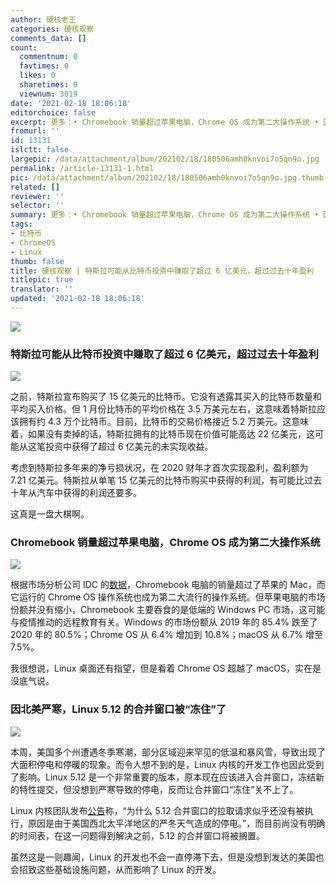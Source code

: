 ```yaml
---
author: 硬核老王
categories: 硬核观察
comments_data: []
count:
  commentnum: 0
  favtimes: 0
  likes: 0
  sharetimes: 0
  viewnum: 3019
date: '2021-02-18 18:06:18'
editorchoice: false
excerpt: 更多：• Chromebook 销量超过苹果电脑，Chrome OS 成为第二大操作系统 • 因北美严寒，Linux 5.12 的合并窗口被“冻住”了
fromurl: ''
id: 13131
islctt: false
largepic: /data/attachment/album/202102/18/180506amh0knvoi7o5qn9o.jpg
permalink: /article-13131-1.html
pic: /data/attachment/album/202102/18/180506amh0knvoi7o5qn9o.jpg.thumb.jpg
related: []
reviewer: ''
selector: ''
summary: 更多：• Chromebook 销量超过苹果电脑，Chrome OS 成为第二大操作系统 • 因北美严寒，Linux 5.12 的合并窗口被“冻住”了
tags:
- 比特币
- ChromeOS
- Linux
thumb: false
title: 硬核观察 | 特斯拉可能从比特币投资中赚取了超过 6 亿美元，超过过去十年盈利
titlepic: true
translator: ''
updated: '2021-02-18 18:06:18'
---
```


![](/data/attachment/album/202102/18/180506amh0knvoi7o5qn9o.jpg)


### 特斯拉可能从比特币投资中赚取了超过 6 亿美元，超过过去十年盈利


![](/data/attachment/album/202102/18/180513o0wz00h0xu9yjtly.jpg)


之前，特斯拉宣布购买了 15 亿美元的比特币。它没有透露其买入的比特币数量和平均买入价格。但 1 月份比特币的平均价格在 3.5 万美元左右，这意味着特斯拉应该拥有约 4.3 万个比特币。目前，比特币的交易价格接近 5.2 万美元。这意味着，如果没有卖掉的话，特斯拉拥有的比特币现在价值可能高达 22 亿美元，这可能从这笔投资中获得了超过 6 亿美元的未实现收益。


考虑到特斯拉多年来的净亏损状况，在 2020 财年才首次实现盈利，盈利额为 7.21 亿美元。特斯拉从单笔 15 亿美元的比特币购买中获得的利润，有可能比过去十年从汽车中获得的利润还要多。


这真是一盘大棋啊。


### Chromebook 销量超过苹果电脑，Chrome OS 成为第二大操作系统


![](/data/attachment/album/202102/18/180525gz3qihajjcq7sllk.jpg)


根据市场分析公司 IDC 的[数据](https://www.geekwire.com/2021/chromebooks-outsold-macs-worldwide-2020-cutting-windows-market-share/)，Chromebook 电脑的销量超过了苹果的 Mac，而它运行的 Chrome OS 操作系统也成为第二大流行的操作系统。但苹果电脑的市场份额并没有缩小，Chromebook 主要吞食的是低端的 Windows PC 市场，这可能与疫情推动的远程教育有关。Windows 的市场份额从 2019 年的 85.4% 跌至了 2020 年的 80.5%；Chrome OS 从 6.4% 增加到 10.8%；macOS 从 6.7% 增至 7.5%。


我很想说，Linux 桌面还有指望，但是看着 Chrome OS 超越了 macOS，实在是没底气说。


### 因北美严寒，Linux 5.12 的合并窗口被“冻住”了


![](/data/attachment/album/202102/18/180548u2s5id4u3di43g2w.jpg)


本周，美国多个州遭遇冬季寒潮，部分区域迎来罕见的低温和暴风雪，导致出现了大面积停电和停暖的现象。而令人想不到的是，Linux 内核的开发工作也因此受到了影响。Linux 5.12 是一个非常重要的版本，原本现在应该进入合并窗口，冻结新的特性提交，但没想到严寒导致的停电，反而让合并窗口“冻住”关不上了。


Linux 内核团队发布[公告](https://lwn.net/Articles/846406/)称，“为什么 5.12 合并窗口的拉取请求似乎还没有被执行，原因是由于美国西北太平洋地区的严冬天气造成的停电。”，而目前尚没有明确的时间表，在这一问题得到解决之前，5.12 的合并窗口将被搁置。


虽然这是一则趣闻，Linux 的开发也不会一直停滞下去，但是没想到发达的美国也会招致这些基础设施问题，从而影响了 Linux 的开发。
